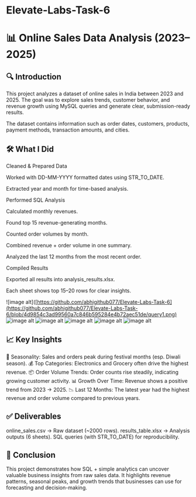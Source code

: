 # Elevate-Labs-Task-6

# 📊 Online Sales Data Analysis (2023–2025)
## 🔍 Introduction

This project analyzes a dataset of online sales in India between 2023 and 2025.
The goal was to explore sales trends, customer behavior, and revenue growth using MySQL queries and generate clear, submission-ready results.

The dataset contains information such as order dates, customers, products, payment methods, transaction amounts, and cities.

## 🛠️ What I Did

Cleaned & Prepared Data

Worked with DD-MM-YYYY formatted dates using STR_TO_DATE.

Extracted year and month for time-based analysis.

Performed SQL Analysis

Calculated monthly revenues.

Found top 15 revenue-generating months.

Counted order volumes by month.

Combined revenue + order volume in one summary.

Analyzed the last 12 months from the most recent order.

Compiled Results

Exported all results into analysis_results.xlsx.

Each sheet shows top 15–20 rows for clear insights.


![image alt]([https://github.com/abhigithub077/Elevate-Labs-Task-6](https://github.com/abhigithub077/Elevate-Labs-Task-6/blob/4d9854c3ad99560a7c846b595284e4b72aec51de/query1.png) ![image alt](https://github.com/abhigithub077/Elevate-Labs-Task-6/blob/7faefe83b730206328e61ee70f5289993d20cbde/query2.png) ![image alt](https://github.com/abhigithub077/Elevate-Labs-Task-6/blob/7faefe83b730206328e61ee70f5289993d20cbde/query3.png) ![image alt](https://github.com/abhigithub077/Elevate-Labs-Task-6/blob/7faefe83b730206328e61ee70f5289993d20cbde/query4.png) ![image alt](https://github.com/abhigithub077/Elevate-Labs-Task-6/blob/7faefe83b730206328e61ee70f5289993d20cbde/query5.png) ![image alt](https://github.com/abhigithub077/Elevate-Labs-Task-6/blob/7faefe83b730206328e61ee70f5289993d20cbde/query6.png)



## 📈 Key Insights

📆 Seasonality: Sales and orders peak during festival months (esp. Diwali season).
💰 Top Categories: Electronics and Grocery often drive the highest revenue.
📦 Order Volume Trends: Order counts rise steadily, indicating growing customer activity.
📊 Growth Over Time: Revenue shows a positive trend from 2023 → 2025.
📉 Last 12 Months: The latest year had the highest revenue and order volume compared to previous years.

## ✅ Deliverables

online_sales.csv → Raw dataset (~2000 rows).
results_table.xlsx → Analysis outputs (6 sheets).
SQL queries (with STR_TO_DATE) for reproducibility.

## 🚀 Conclusion

This project demonstrates how SQL + simple analytics can uncover valuable business insights from raw sales data.
It highlights revenue patterns, seasonal peaks, and growth trends that businesses can use for forecasting and decision-making.
